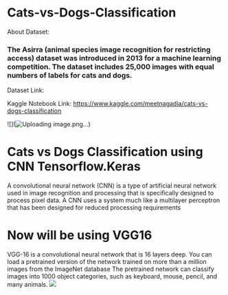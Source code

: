 # Cats-vs-Dogs-Classification

About Dataset:
### The Asirra (animal species image recognition for restricting access) dataset was introduced in 2013 for a machine learning competition. The dataset includes 25,000 images with equal numbers of labels for cats and dogs.

Dataset Link:  

Kaggle Notebook Link: https://www.kaggle.com/meetnagadia/cats-vs-dogs-classification


![](![Uploading image.png…]())


# Cats vs Dogs Classification using CNN Tensorflow.Keras
A convolutional neural network (CNN) is a type of artificial neural network used in image recognition and processing that is specifically designed to process pixel data. A CNN uses a system much like a multilayer perceptron that has been designed for reduced processing requirements



# Now will be using VGG16
VGG-16 is a convolutional neural network that is 16 layers deep. You can load a pretrained version of the network trained on more than a million images from the ImageNet database The pretrained network can classify images into 1000 object categories, such as keyboard, mouse, pencil, and many animals.
![](https://media.geeksforgeeks.org/wp-content/uploads/20200219152327/conv-layers-vgg16.jpg)
